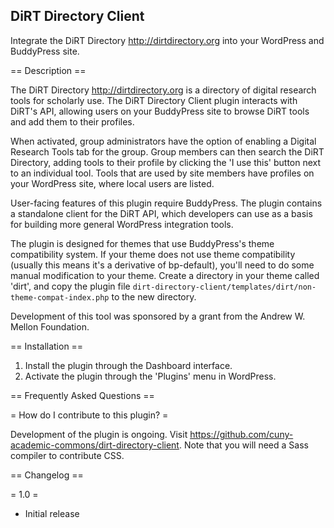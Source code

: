 ## DiRT Directory Client

Integrate the DiRT Directory http://dirtdirectory.org into your WordPress and BuddyPress site.

== Description ==

The DiRT Directory http://dirtdirectory.org is a directory of digital research tools for scholarly use. The DiRT Directory Client plugin interacts with DiRT's API, allowing users on your BuddyPress site to browse DiRT tools and add them to their profiles.

When activated, group administrators have the option of enabling a Digital Research Tools tab for the group. Group members can then search the DiRT Directory, adding tools to their profile by clicking the 'I use this' button next to an individual tool. Tools that are used by site members have profiles on your WordPress site, where local users are listed.

User-facing features of this plugin require BuddyPress. The plugin contains a standalone client for the DiRT API, which developers can use as a basis for building more general WordPress integration tools.

The plugin is designed for themes that use BuddyPress's theme compatibility system. If your theme does not use theme compatibility (usually this means it's a derivative of bp-default), you'll need to do some manual modification to your theme. Create a directory in your theme called 'dirt', and copy the plugin file `dirt-directory-client/templates/dirt/non-theme-compat-index.php` to the new directory.

Development of this tool was sponsored by a grant from the Andrew W. Mellon Foundation.

== Installation ==

1. Install the plugin through the Dashboard interface.
1. Activate the plugin through the 'Plugins' menu in WordPress.

== Frequently Asked Questions ==

= How do I contribute to this plugin? =

Development of the plugin is ongoing. Visit https://github.com/cuny-academic-commons/dirt-directory-client. Note that you will need a Sass compiler to contribute CSS.

== Changelog ==

= 1.0 =
* Initial release

